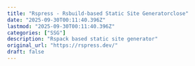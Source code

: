 ```yaml
---
title: "Rspress - Rsbuild-based Static Site Generatorclose"
date: "2025-09-30T00:11:40.396Z"
lastmod: "2025-09-30T00:11:40.396Z"
categories: ["SSG"]
description: "Rspack based static site generator"
original_url: "https://rspress.dev/"
draft: false
---
```

